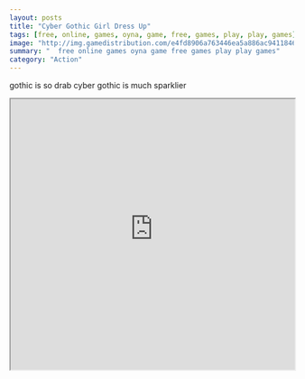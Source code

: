```yaml
---
layout: posts
title: "Cyber Gothic Girl Dress Up"
tags: [free, online, games, oyna, game, free, games, play, play, games]
image: "http://img.gamedistribution.com/e4fd8906a763446ea5a886ac9411846b.jpg"
summary: "  free online games oyna game free games play play games"
category: "Action"
---
```


gothic is so drab cyber gothic is much sparklier

<iframe width="100%" height="480px;" src="http://flash.gamedistribution.com?game=e4fd8906a763446ea5a886ac9411846b"></iframe>